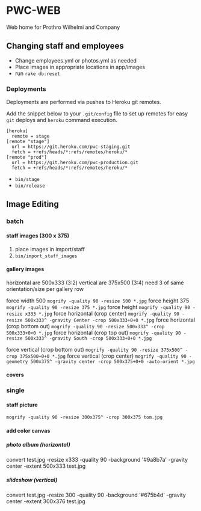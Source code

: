# PWC-WEB

Web home for Prothro Wilhelmi and Company

## Changing staff and employees

* Change employees.yml or photos.yml as needed
* Place images in appropriate locations in app/images
* run `rake db:reset`

### Deployments

Deployments are performed via pushes to Heroku git remotes.

Add the snippet below to your `.git/config` file to set up remotes for easy `git` deploys and `heroku` command execution.

```
[heroku]
  remote = stage
[remote "stage"]
  url = https://git.heroku.com/pwc-staging.git
  fetch = +refs/heads/*:refs/remotes/heroku/*
[remote "prod"]
  url = https://git.heroku.com/pwc-production.git
  fetch = +refs/heads/*:refs/remotes/heroku/*
```

* `bin/stage`
* `bin/release`

## Image Editing

### batch
#### staff images (300 x 375)

1. place images in import/staff
2. `bin/import_staff_images`

#### gallery images

horizontal are 500x333 (3:2)
vertical are 375x500 (3:4)
need 3 of same orientation/size per gallery row

force width 500
`mogrify -quality 90 -resize 500 *.jpg`
force height 375
`mogrify -quality 90 -resize 375 *.jpg`
force height
`mogrify -quality 90 -resize x333 *.jpg`
force horizontal (crop center)
`mogrify -quality 90 -resize 500x333^ -gravity Center -crop 500x333+0+0 *.jpg`
force horizontal (crop bottom out)
`mogrify -quality 90 -resize 500x333^ -crop 500x333+0+0 *.jpg`
force horizontal (crop top out)
`mogrify -quality 90 -resize 500x333^ -gravity South -crop 500x333+0+0 *.jpg`

force vertical (crop bottom out)
`mogrify -quality 90 -resize 375x500^ -crop 375x500+0+0 *.jpg`
force vertical (crop center)
`mogrify -quality 90 -geometry 500x375^ -gravity center -crop 500x375+0+0 -auto-orient *.jpg`


#### covers


### single

#### staff picture
`mogrify -quality 90 -resize 300x375^ -crop 300x375 tom.jpg`

#### add color canvas

##### photo album (horizontal)
convert test.jpg -resize x333 -quality 90 -background '#9a8b7a' -gravity center -extent 500x333 test.jpg

##### slideshow (vertical)
convert test.jpg -resize 300 -quality 90 -background '#675b4d' -gravity center -extent 300x376 test.jpg
